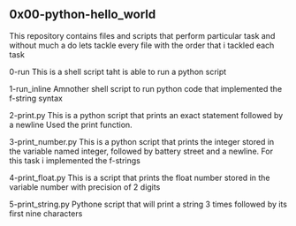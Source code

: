 ## 0x00-python-hello_world
This repository contains files and scripts that perform particular task and without much a do lets tackle every file with the order that i tackled each task

0-run
This is a shell script taht is able to run a python script

1-run_inline
Amnother shell script to run python code that implemented the f-string syntax

2-print.py
This is a python script that prints an exact statement followed by a newline
Used the print function.

3-print_number.py
This is a python script that prints the integer stored in the variable named integer, followed by battery street and a newline.
For this task i implemented the f-strings

4-print_float.py
This is a script that prints the float number stored in the variable number with precision of 2 digits

5-print_string.py
Pythone script that will print a string 3 times followed by its first nine characters
